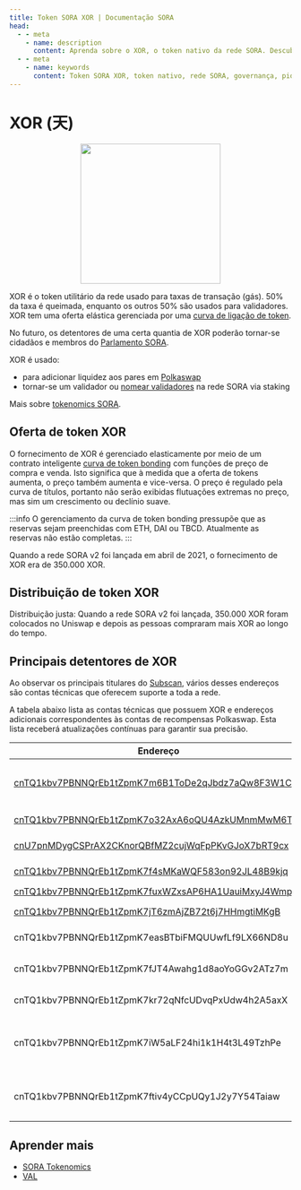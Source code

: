 ```yaml
---
title: Token SORA XOR | Documentação SORA
head:
  - - meta
    - name: description
      content: Aprenda sobre o XOR, o token nativo da rede SORA. Descubra os recursos, casos de uso e benefícios do XOR dentro do ecossistema SORA. Explore o seu papel na governação, participação, fornecimento de liquidez e outras atividades, e compreenda como o XOR impulsiona a economia descentralizada e incentiva a participação ativa na rede SORA.
  - - meta
    - name: keywords
      content: Token SORA XOR, token nativo, rede SORA, governança, piquetagem, provisão de liquidez, economia descentralizada
---
```


# XOR (天)

 <center><img src="/.gitbook/assets/xor.svg" width="250"></center>

XOR é o token utilitário da rede usado para taxas de transação (gás). 50% da taxa é queimada, enquanto os outros 50% são usados ​​para validadores. XOR tem uma oferta elástica gerenciada por uma [curva de ligação de token](https://medium.com/sora-xor/sora-the-new-economic-order-3ec3f0327e5a).

No futuro, os detentores de uma certa quantia de XOR poderão tornar-se cidadãos e membros do [Parlamento SORA](https://medium.com/sora-xor/the-sora-parliament-af8184dae384).

XOR é usado:

- para adicionar liquidez aos pares em [Polkaswap](https://polkaswap.io/)
- tornar-se um validador ou [nomear validadores](https://wiki.sora.org/guides/how-to-nominate-validators-stake-your-xor) na rede SORA via staking

Mais sobre [tokenomics SORA](https://medium.com/sora-xor/sora-the-new-economic-order-3ec3f0327e5a).

## Oferta de token XOR

O fornecimento de XOR é gerenciado elasticamente por meio de um contrato inteligente [curva de token bonding](https://wiki.sora.org/token-bonding-curve) com funções de preço de compra e venda. Isto significa que à medida que a oferta de tokens aumenta, o preço também aumenta e vice-versa. O preço é regulado pela curva de títulos, portanto não serão exibidas flutuações extremas no preço, mas sim um crescimento ou declínio suave.

:::info
O gerenciamento da curva de token bonding pressupõe que as reservas sejam preenchidas com ETH, DAI ou TBCD. Atualmente as reservas não estão completas.
:::

Quando a rede SORA v2 foi lançada em abril de 2021, o fornecimento de XOR era de 350.000 XOR.

## Distribuição de token XOR

Distribuição justa: Quando a rede SORA v2 foi lançada, 350.000 XOR foram colocados no Uniswap e depois as pessoas compraram mais XOR ao longo do tempo.

## Principais detentores de XOR

Ao observar os principais titulares do [Subscan](https://sora.subscan.io/account), vários desses endereços são contas técnicas que oferecem suporte a toda a rede.

A tabela abaixo lista as contas técnicas que possuem XOR e endereços adicionais correspondentes às contas de recompensas Polkaswap. Esta lista receberá atualizações contínuas para garantir sua precisão.

| Endereço                                                                                                                                 | Função                                                                                                                               |
| --------------------------------------------------------------------------------------------------------------------------------------- | ---------------------------------------------------------------------------------------------------------------------------------- |
| [cnTQ1kbv7PBNNQrEb1tZpmK7m6B1ToDe2qJbdz7aQw8F3W1CK ](https://sora.subscan.io/account/cnTQ1kbv7PBNNQrEb1tZpmK7m6B1ToDe2qJbdz7aQw8F3W1CK) | **Contrato Inteligente Ethereum Bridge**                                                                                          |
| [cnTQ1kbv7PBNNQrEb1tZpmK7o32AxA6oQU4AzkUMnmMwM6Tk7](https://sora.subscan.io/account/cnTQ1kbv7PBNNQrEb1tZpmK7o32AxA6oQU4AzkUMnmMwM6Tk7)  | **Pool XOR-PSWAP**                                                                                                                 |
| [cnU7pnMDygCSPrAX2CKnorQBfMZ2cujWqFpPKvGJoX7bRT9cx](https://sora.subscan.io/account/cnU7pnMDygCSPrAX2CKnorQBfMZ2cujWqFpPKvGJoX7bRT9cx)  | [**JP Games loan**](https://medium.com/sora-xor/sora-xor-could-be-the-official-native-token-of-the-pegasus-world-kit-4ac45fd7cc32) |
| [cnTQ1kbv7PBNNQrEb1tZpmK7f4sMKaWQF583on92JL48B9kjq ](https://sora.subscan.io/account/cnTQ1kbv7PBNNQrEb1tZpmK7f4sMKaWQF583on92JL48B9kjq) | **Pool XOR-VAL**                                                                                                                   |
| [cnTQ1kbv7PBNNQrEb1tZpmK7fuxWZxsAP6HA1UauiMxyJ4Wmp ](https://sora.subscan.io/account/cnTQ1kbv7PBNNQrEb1tZpmK7fuxWZxsAP6HA1UauiMxyJ4Wmp) | **Pool XOR-DAI**                                                                                                                   |
| [cnTQ1kbv7PBNNQrEb1tZpmK7jT6zmAjZB72t6j7HHmgtiMKgB ](https://sora.subscan.io/account/cnTQ1kbv7PBNNQrEb1tZpmK7jT6zmAjZB72t6j7HHmgtiMKgB) | **Pool XOR-ETH**                                                                                                                   |
| cnTQ1kbv7PBNNQrEb1tZpmK7easBTbiFMQUUwfLf9LX66ND8u                                                                                       | **Recompensas TBC**                                                                                                                    |
| cnTQ1kbv7PBNNQrEb1tZpmK7fJT4Awahg1d8aoYoGGv2ATz7m                                                                                       | **Recompensas do Formador de Mercado**                                                                                                           |
| cnTQ1kbv7PBNNQrEb1tZpmK7kr72qNfcUDvqPxUdw4h2A5axX                                                                                       | **Recompensas Agrícolas**                                                                                                                |
| cnTQ1kbv7PBNNQrEb1tZpmK7iW5aLF24hi1k1H4t3L49TzhPe                                                                                       | **Conta de reserva de pré-lançamento PSWAP e VAL**                                                                                       |
| cnTQ1kbv7PBNNQrEb1tZpmK7ftiv4yCCpUQy1J2y7Y54Taiaw                                                                                       | **Distribuição PSWAP para provedores de liquidez**                                                                                     |


## Aprender mais

- [SORA Tokenomics](/pt/tokenomics.md)
- [VAL](/pt/val.md)

